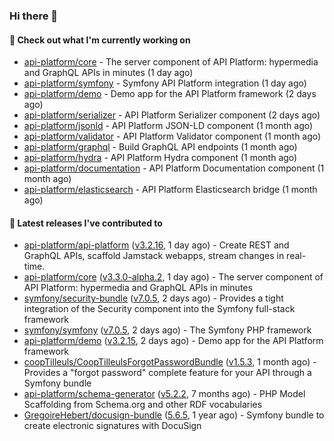 ### Hi there 👋

#### 👷 Check out what I'm currently working on

- [api-platform/core](https://github.com/api-platform/core) - The server component of API Platform: hypermedia and GraphQL APIs in minutes (1 day ago)
- [api-platform/symfony](https://github.com/api-platform/symfony) - Symfony API Platform integration (1 day ago)
- [api-platform/demo](https://github.com/api-platform/demo) - Demo app for the API Platform framework (2 days ago)
- [api-platform/serializer](https://github.com/api-platform/serializer) - API Platform Serializer component (2 days ago)
- [api-platform/jsonld](https://github.com/api-platform/jsonld) - API Platform JSON-LD component (1 month ago)
- [api-platform/validator](https://github.com/api-platform/validator) - API Platform Validator component (1 month ago)
- [api-platform/graphql](https://github.com/api-platform/graphql) - Build GraphQL API endpoints (1 month ago)
- [api-platform/hydra](https://github.com/api-platform/hydra) - API Platform Hydra component (1 month ago)
- [api-platform/documentation](https://github.com/api-platform/documentation) - API Platform Documentation component (1 month ago)
- [api-platform/elasticsearch](https://github.com/api-platform/elasticsearch) - API Platform Elasticsearch bridge (1 month ago)

#### 🔭 Latest releases I've contributed to

- [api-platform/api-platform](https://github.com/api-platform/api-platform) ([v3.2.16](https://github.com/api-platform/api-platform/releases/tag/v3.2.16), 1 day ago) - Create REST and GraphQL APIs, scaffold Jamstack webapps, stream changes in real-time.
- [api-platform/core](https://github.com/api-platform/core) ([v3.3.0-alpha.2](https://github.com/api-platform/core/releases/tag/v3.3.0-alpha.2), 1 day ago) - The server component of API Platform: hypermedia and GraphQL APIs in minutes
- [symfony/security-bundle](https://github.com/symfony/security-bundle) ([v7.0.5](https://github.com/symfony/security-bundle/releases/tag/v7.0.5), 2 days ago) - Provides a tight integration of the Security component into the Symfony full-stack framework
- [symfony/symfony](https://github.com/symfony/symfony) ([v7.0.5](https://github.com/symfony/symfony/releases/tag/v7.0.5), 2 days ago) - The Symfony PHP framework
- [api-platform/demo](https://github.com/api-platform/demo) ([v3.2.15](https://github.com/api-platform/demo/releases/tag/v3.2.15), 2 days ago) - Demo app for the API Platform framework
- [coopTilleuls/CoopTilleulsForgotPasswordBundle](https://github.com/coopTilleuls/CoopTilleulsForgotPasswordBundle) ([v1.5.3](https://github.com/coopTilleuls/CoopTilleulsForgotPasswordBundle/releases/tag/v1.5.3), 1 month ago) - Provides a &#34;forgot password&#34; complete feature for your API through a Symfony bundle
- [api-platform/schema-generator](https://github.com/api-platform/schema-generator) ([v5.2.2](https://github.com/api-platform/schema-generator/releases/tag/v5.2.2), 7 months ago) - PHP Model Scaffolding from Schema.org and other RDF vocabularies
- [GregoireHebert/docusign-bundle](https://github.com/GregoireHebert/docusign-bundle) ([5.6.5](https://github.com/GregoireHebert/docusign-bundle/releases/tag/5.6.5), 1 year ago) - Symfony bundle to create electronic signatures with DocuSign

